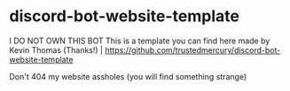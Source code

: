 # discord-bot-website-template
I DO NOT OWN THIS BOT
This is a template you can find here made by Kevin Thomas (Thanks!) | https://github.com/trustedmercury/discord-bot-website-template

Don't 404 my website assholes (you will find something strange)
